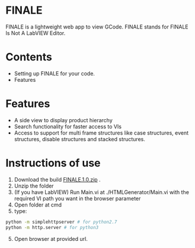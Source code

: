 # FINALE

FINALE is a lightweight web app to view GCode. FINALE stands for FINALE Is Not A LabVIEW Editor.

# Contents
- Setting up FINALE for your code.
- Features

# Features

  - A side view to display product hierarchy
  - Search functionality for faster access to VIs
  - Access to support for multi frame structures like case structures, event structures, disable structures and stacked structures.

# Instructions of use

1. Download the build [FINALE.1.0.zip](\\in-ban-fs2\rd_new\labview\finale\build.zip) .
2. Unzip the folder
3. (If you have LabVIEW) Run Main.vi at ./HTMLGenerator/Main.vi with the required VI path you want in the browser parameter
3. Open folder at cmd
4. type:
```sh
python -m simplehttpserver # for python2.7
python -m http.server # for python3
```
5. Open browser at provided url.
